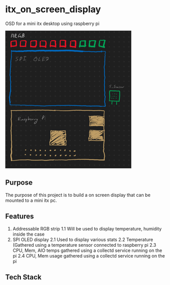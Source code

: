 # itx_on_screen_display
OSD for a mini itx desktop using raspberry pi

![project img](pi_project.png)

## Purpose
The purpose of this project is to build a on screen display that can be mounted to a mini itx pc. 

## Features
1. Addressable RGB strip 
1.1 Will be used to display temperature, humidity inside the case
2. SPI OLED display
2.1 Used to display various stats 
2.2 Temperature (Gathered using a temperature sensor connected to raspberry pi
2.3 CPU, Mem, AIO temps gathered using a collectd service running on the pi
2.4 CPU, Mem usage gathered using a collectd service running on the pi

## Tech Stack
